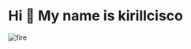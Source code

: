 Hi 👋 My name is kirillcisco
============================
![fire](https://github.com/kirillcisco/exos-vlan-cutter/assets/26303339/5b773d7d-fff0-4482-b6bc-bc22cc287254)
